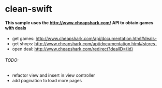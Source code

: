 # clean-swift

#### This sample uses the http://www.cheapshark.com/ API to obtain games with deals
* get games: http://www.cheapshark.com/api/documentation.html#deals-
* get shops: http://www.cheapshark.com/api/documentation.html#stores-
* open deal: http://www.cheapshark.com/redirect?dealID={id}

###### TODO:
* refactor view and insert in view controller
* add pagination to load more pages
